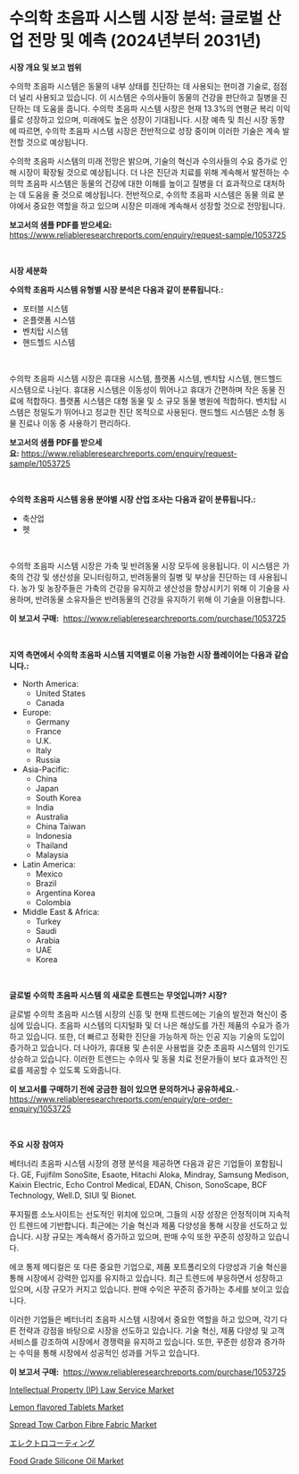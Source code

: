 <p><h1>수의학 초음파 시스템 시장 분석: 글로벌 산업 전망 및 예측 (2024년부터 2031년)</h1></p><p><strong>시장 개요 및 보고 범위</strong></p>
<p><p>수의학 초음파 시스템은 동물의 내부 상태를 진단하는 데 사용되는 현미경 기술로, 점점 더 널리 사용되고 있습니다. 이 시스템은 수의사들이 동물의 건강을 판단하고 질병을 진단하는 데 도움을 줍니다. 수의학 초음파 시스템 시장은 현재 13.3%의 연평균 복리 이익률로 성장하고 있으며, 미래에도 높은 성장이 기대됩니다. 시장 예측 및 최신 시장 동향에 따르면, 수의학 초음파 시스템 시장은 전반적으로 성장 중이며 이러한 기술은 계속 발전할 것으로 예상됩니다. </p><p>수의학 초음파 시스템의 미래 전망은 밝으며, 기술의 혁신과 수의사들의 수요 증가로 인해 시장이 확장될 것으로 예상됩니다. 더 나은 진단과 치료를 위해 계속해서 발전하는 수의학 초음파 시스템은 동물의 건강에 대한 이해를 높이고 질병을 더 효과적으로 대처하는 데 도움을 줄 것으로 예상됩니다. 전반적으로, 수의학 초음파 시스템은 동물 의료 분야에서 중요한 역할을 하고 있으며 시장은 미래에 계속해서 성장할 것으로 전망됩니다.</p></p>
<p><strong>보고서의 샘플 PDF를 받으세요:</strong> <a href="https://www.reliableresearchreports.com/enquiry/request-sample/1053725">https://www.reliableresearchreports.com/enquiry/request-sample/1053725</a></p>
<p>&nbsp;</p>
<p><strong>시장 세분화</strong></p>
<p><strong>수의학 초음파 시스템 유형별 시장 분석은 다음과 같이 분류됩니다.:</strong></p>
<p><ul><li>포터블 시스템</li><li>온플랫폼 시스템</li><li>벤치탑 시스템</li><li>핸드헬드 시스템</li></ul></p>
<p>&nbsp;</p>
<p><p>수의학 초음파 시스템 시장은 휴대용 시스템, 플랫폼 시스템, 벤치탑 시스템, 핸드헬드 시스템으로 나뉜다. 휴대용 시스템은 이동성이 뛰어나고 휴대가 간편하며 작은 동물 진료에 적합하다. 플랫폼 시스템은 대형 동물 및 소 규모 동물 병원에 적합하다. 벤치탑 시스템은 정밀도가 뛰어나고 정교한 진단 목적으로 사용된다. 핸드헬드 시스템은 소형 동물 진료나 이동 중 사용하기 편리하다.</p></p>
<p><strong>보고서의 샘플 PDF를 받으세요:</strong>&nbsp;<a href="https://www.reliableresearchreports.com/enquiry/request-sample/1053725">https://www.reliableresearchreports.com/enquiry/request-sample/1053725</a></p>
<p>&nbsp;</p>
<p><strong> 수의학 초음파 시스템 응용 분야별 시장 산업 조사는 다음과 같이 분류됩니다.:</strong></p>
<p><ul><li>축산업</li><li>펫</li></ul></p>
<p>&nbsp;</p>
<p><p>수의학 초음파 시스템 시장은 가축 및 반려동물 시장 모두에 응용됩니다. 이 시스템은 가축의 건강 및 생산성을 모니터링하고, 반려동물의 질병 및 부상을 진단하는 데 사용됩니다. 농가 및 농장주들은 가축의 건강을 유지하고 생산성을 향상시키기 위해 이 기술을 사용하며, 반려동물 소유자들은 반려동물의 건강을 유지하기 위해 이 기술을 이용합니다.</p></p>
<p><strong>이 보고서 구매:</strong>&nbsp; <a href="https://www.reliableresearchreports.com/purchase/1053725">https://www.reliableresearchreports.com/purchase/1053725</a></p>
<p>&nbsp;</p>
<p><strong>지역 측면에서 수의학 초음파 시스템 지역별로 이용 가능한 시장 플레이어는 다음과 같습니다.:</strong></p>
<p><ul>
    <li>
        North America:
        <ul>
            <li>United States</li>
            <li>Canada</li>
        </ul>
    </li>
    <li>
        Europe:
        <ul>
            <li>Germany</li>
            <li>France</li>
            <li>U.K.</li>
            <li>Italy</li>
            <li>Russia</li>
        </ul>
    </li>
    <li>
        Asia-Pacific:
        <ul>
            <li>China</li>
            <li>Japan</li>
            <li>South Korea</li>
            <li>India</li>
            <li>Australia</li>
            <li>China Taiwan</li>
            <li>Indonesia</li>
            <li>Thailand</li>
            <li>Malaysia</li>
        </ul>
    </li>
    <li>
        Latin America:
        <ul>
            <li>Mexico</li>
            <li>Brazil</li>
            <li>Argentina Korea</li>
            <li>Colombia</li>
        </ul>
    </li>
    <li>
        Middle East & Africa:
        <ul>
            <li>Turkey</li>
            <li>Saudi</li>
            <li>Arabia</li>
            <li>UAE</li>
            <li>Korea</li>
        </ul>
    </li>
    </ul></p>
<p>&nbsp;</p>
<p><strong>글로벌 수의학 초음파 시스템 의 새로운 트렌드는 무엇입니까? 시장?</strong></p>
<p><p>글로벌 수의학 초음파 시스템 시장의 신흥 및 현재 트렌드에는 기술의 발전과 혁신이 중심에 있습니다. 초음파 시스템의 디지털화 및 더 나은 해상도를 가진 제품의 수요가 증가하고 있습니다. 또한, 더 빠르고 정확한 진단을 가능하게 하는 인공 지능 기술의 도입이 증가하고 있습니다. 더 나아가, 휴대용 및 손쉬운 사용법을 갖춘 초음파 시스템의 인기도 상승하고 있습니다. 이러한 트렌드는 수의사 및 동물 치료 전문가들이 보다 효과적인 진료를 제공할 수 있도록 도와줍니다.</p></p>
<p><strong>이 보고서를 구매하기 전에 궁금한 점이 있으면 문의하거나 공유하세요.</strong>- <a href="https://www.reliableresearchreports.com/enquiry/pre-order-enquiry/1053725">https://www.reliableresearchreports.com/enquiry/pre-order-enquiry/1053725</a></p>
<p>&nbsp;</p>
<p><strong>주요 시장 참여자</strong></p>
<p><p>베터너리 초음파 시스템 시장의 경쟁 분석을 제공하면 다음과 같은 기업들이 포함됩니다. GE, Fujifilm SonoSite, Esaote, Hitachi Aloka, Mindray, Samsung Medison, Kaixin Electric, Echo Control Medical, EDAN, Chison, SonoScape, BCF Technology, Well.D, SIUI 및 Bionet. </p><p>푸지필름 소노사이트는 선도적인 위치에 있으며, 그들의 시장 성장은 안정적이며 지속적인 트렌드에 기반합니다. 최근에는 기술 혁신과 제품 다양성을 통해 시장을 선도하고 있습니다. 시장 규모는 계속해서 증가하고 있으며, 판매 수익 또한 꾸준히 성장하고 있습니다.</p><p>에코 통제 메디컬은 또 다른 중요한 기업으로, 제품 포트폴리오의 다양성과 기술 혁신을 통해 시장에서 강력한 입지를 유지하고 있습니다. 최근 트렌드에 부응하면서 성장하고 있으며, 시장 규모가 커지고 있습니다. 판매 수익은 꾸준히 증가하는 추세를 보이고 있습니다.</p><p>이러한 기업들은 베터너리 초음파 시스템 시장에서 중요한 역할을 하고 있으며, 각기 다른 전략과 강점을 바탕으로 시장을 선도하고 있습니다. 기술 혁신, 제품 다양성 및 고객 서비스를 강조하여 시장에서 경쟁력을 유지하고 있습니다. 또한, 꾸준한 성장과 증가하는 수익을 통해 시장에서 성공적인 성과를 거두고 있습니다.</p></p>
<p><strong>이 보고서 구매:</strong>&nbsp;&nbsp;<a href="https://www.reliableresearchreports.com/purchase/1053725">https://www.reliableresearchreports.com/purchase/1053725</a></p>
<p><p><a href="https://issuu.com/reportprime-2/docs/intellectual-property-ip-law-service-market-size-2">Intellectual Property (IP) Law Service Market</a></p><p><a href="https://automatic-knee-4c7.notion.site/Lemon-flavored-Tablets-Market-Analysis-and-Market-Size-Global-Industry-Overview-Market-Segmentatio-b46e278645384068a3d0e24d7dfe1126">Lemon flavored Tablets Market</a></p><p><a href="https://github.com/yoshih12/Market-Research-Report-List-2/blob/main/spread-tow-carbon-fibre-fabric-market.md">Spread Tow Carbon Fibre Fabric Market</a></p><p><a href="https://medium.com/@kyaorris56456/%E9%9B%BB%E6%B0%97%E3%82%81%E3%81%A3%E3%81%8D%E5%B8%82%E5%A0%B4%E3%83%AC%E3%83%9D%E3%83%BC%E3%83%88%E3%81%AF-%E3%81%93%E3%81%AE%E5%B8%82%E5%A0%B4%E3%81%AE%E6%9C%80%E6%96%B0%E3%81%AE%E3%83%88%E3%83%AC%E3%83%B3%E3%83%89%E3%82%84%E6%88%90%E9%95%B7%E6%A9%9F%E4%BC%9A%E3%82%92%E6%98%8E%E3%82%89%E3%81%8B%E3%81%AB%E3%81%97%E3%81%A6%E3%81%84%E3%81%BE%E3%81%99-8ca633d07fea">エレクトロコーティング</a></p><p><a href="https://github.com/castoriffic/Market-Research-Report-List-3/blob/main/food-grade-silicone-oil-market.md">Food Grade Silicone Oil Market</a></p></p>
